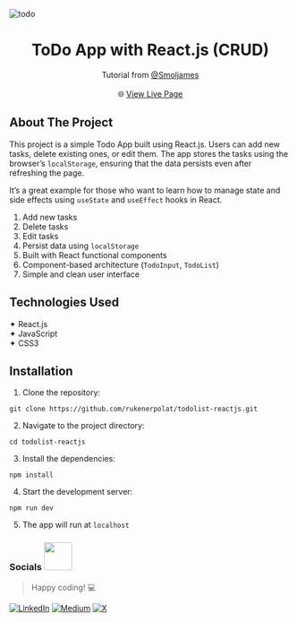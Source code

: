 ![todo](https://github.com/user-attachments/assets/891f204f-b8c0-4b4d-b13c-248ca14b803f)

<h1 align="center">ToDo App with React.js (CRUD)</h1>


<div align="center">

Tutorial from [@Smoljames](https://www.youtube.com/watch?v=82PXenL4MGg&t=2020s)    
<br>
🌐 [View Live Page](https://reactjs-todoapp-tutorial.netlify.app/)

</div> 

## About The Project

This project is a simple Todo App built using React.js. Users can add new tasks, delete existing ones, or edit them. The app stores the tasks using the browser’s ```localStorage```, ensuring that the data persists even after refreshing the page.

It’s a great example for those who want to learn how to manage state and side effects using ```useState``` and ```useEffect``` hooks in React.

1. Add new tasks
2. Delete tasks
3. Edit tasks
4. Persist data using ```localStorage```
5. Built with React functional components
6. Component-based architecture (```TodoInput```, ```TodoList```)
7. Simple and clean user interface



## Technologies Used

✦ React.js   
✦ JavaScript   
✦ CSS3   

##  Installation


1. Clone the repository:

```
git clone https://github.com/rukenerpolat/todolist-reactjs.git
```

2. Navigate to the project directory:

```
cd todolist-reactjs
```

3. Install the dependencies:

```
npm install
```

4. Start the development server:

```
npm run dev
```

5. The app will run at `localhost`

### Socials <img src="https://media.giphy.com/media/mGcNjsfWAjY5AEZNw6/giphy.gif" width="50">

> Happy coding! 💻

[![LinkedIn](https://img.shields.io/badge/-LinkedIn-827a67?style=flat&logo=linkedin&logoColor=white)](https://linkedin.com/in/rukenerpolat)
[![Medium](https://img.shields.io/badge/-Medium-827a67?style=flat&logo=medium&logoColor=white)](https://medium.com/@rukenerpolat)
[![X](https://img.shields.io/badge/-X-827a67?style=flat&logo=x&logoColor=white)](https://x.com/rukenerpolat)
